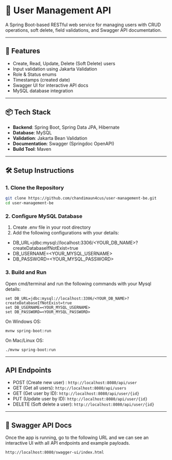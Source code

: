 # 👥 User Management API

A Spring Boot-based RESTful web service for managing users with CRUD operations, soft delete, field validations, and Swagger API documentation.

---

## 🚀 Features

- Create, Read, Update, Delete (Soft Delete) users
- Input validation using Jakarta Validation
- Role & Status enums
- Timestamps (created date)
- Swagger UI for interactive API docs
- MySQL database integration

---

## 📦 Tech Stack

- **Backend**: Spring Boot, Spring Data JPA, Hibernate
- **Database**: MySQL
- **Validation**: Jakarta Bean Validation
- **Documentation**: Swagger (Springdoc OpenAPI)
- **Build Tool**: Maven

---

## 🛠️ Setup Instructions

### 1. Clone the Repository

```bash
git clone https://github.com/chandimaun4cus/user-management-be.git
cd user-management-be
```

### 2. Configure MySQL Database

1. Create .env file in your root directory
2. Add the following configurations with your details:
- DB_URL=jdbc:mysql://localhost:3306/<YOUR_DB_NAME>?createDatabaseIfNotExist=true
- DB_USERNAME=<YOUR_MYSQL_USERNAME>
- DB_PASSWORD=<YOUR_MYSQL_PASSWORD>

### 3. Build and Run

Open cmd/terminal and run the following commands with your Mysql details:
```aiignore
set DB_URL=jdbc:mysql://localhost:3306/<YOUR_DB_NAME>?createDatabaseIfNotExist=true
set DB_USERNAME=<YOUR_MYSQL_USERNAME>
set DB_PASSWORD=<YOUR_MYSQL_PASSWORD>
```
On Windows OS:
```
mvnw spring-boot:run
```

On Mac/Linux OS:
```aiignore
./mvnw spring-boot:run
```
---

## API Endpoints

- POST (Create new user) : ```http://localhost:8080/api/user```
- GET (Get all users): ```http://localhost:8080/api/users	```
- GET (Get user by ID):	```http://localhost:8080/api/user/{id}```	
- PUT (Update user by ID):	```http://localhost:8080/api/user/{id}```	
- DELETE (Soft delete a user):	```http://localhost:8080/api/user/{id}```	

---

## 📑 Swagger API Docs

Once the app is running, go to the following URL and we can see an interactive UI with all API endpoints and example payloads.

```http://localhost:8080/swagger-ui/index.html```